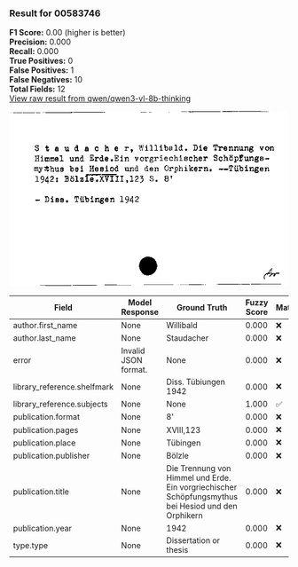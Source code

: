 ### Result for 00583746
**F1 Score:** 0.00 (higher is better)<br>**Precision:** 0.000<br>**Recall:** 0.000<br>**True Positives:** 0<br>**False Positives:** 1<br>**False Negatives:** 10<br>**Total Fields:** 12<br>[View raw result from qwen/qwen3-vl-8b-thinking](https://github.com/RISE-UNIBAS/humanities_data_benchmark/blob/main/results/2025-10-17/T0247/request_T0247_00583746.json)

<img src="https://github.com/RISE-UNIBAS/humanities_data_benchmark/blob/main/benchmarks/zettelkatalog/images/00583746.jpg?raw=true" alt="00583746" width="600px">

| Field | Model Response | Ground Truth | Fuzzy Score | Match |
|-------|----------------|--------------|-------------|-------|
| author.first_name | None | Willibald | 0.000 | ❌ |
| author.last_name | None | Staudacher | 0.000 | ❌ |
| error | Invalid JSON format. | None | 0.000 | ❌ |
| library_reference.shelfmark | None | Diss. Tübiungen 1942 | 0.000 | ❌ |
| library_reference.subjects | None | None | 1.000 | ✅ |
| publication.format | None | 8' | 0.000 | ❌ |
| publication.pages | None | XVIII,123 | 0.000 | ❌ |
| publication.place | None | Tübingen | 0.000 | ❌ |
| publication.publisher | None | Bölzle | 0.000 | ❌ |
| publication.title | None | Die Trennung von Himmel und Erde. Ein vorgriechischer Schöpfungsmythus bei Hesiod und den Orphikern | 0.000 | ❌ |
| publication.year | None | 1942 | 0.000 | ❌ |
| type.type | None | Dissertation or thesis | 0.000 | ❌ |
